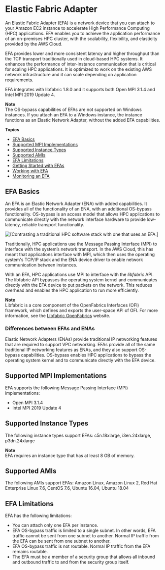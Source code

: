 # Elastic Fabric Adapter<a name="efa"></a>

An Elastic Fabric Adapter \(EFA\) is a network device that you can attach to your Amazon EC2 instance to accelerate High Performance Computing \(HPC\) applications\. EFA enables you to achieve the application performance of an on\-premises HPC cluster, with the scalability, flexibility, and elasticity provided by the AWS Cloud\.

EFA provides lower and more consistent latency and higher throughput than the TCP transport traditionally used in cloud\-based HPC systems\. It enhances the performance of inter\-instance communication that is critical for scaling HPC applications\. It is optimized to work on the existing AWS network infrastructure and it can scale depending on application requirements\.

EFA integrates with libfabric 1\.8\.0 and it supports both Open MPI 3\.1\.4 and Intel MPI 2019 Update 4\.

**Note**  
The OS\-bypass capabilities of EFAs are not supported on Windows instances\. If you attach an EFA to a Windows instance, the instance functions as an Elastic Network Adapter, without the added EFA capabilities\.

**Topics**
+ [EFA Basics](#efa-basics)
+ [Supported MPI Implementations](#efa-mpi)
+ [Supported Instance Types](#efa-instance-types)
+ [Supported AMIs](#efa-amis)
+ [EFA Limitations](#efa-limits)
+ [Getting Started with EFAs](efa-start.md)
+ [Working with EFA](efa-working-with.md)
+ [Monitoring an EFA](efa-working-monitor.md)

## EFA Basics<a name="efa-basics"></a>

An EFA is an Elastic Network Adapter \(ENA\) with added capabilities\. It provides all of the functionality of an ENA, with an additional OS\-bypass functionality\. OS\-bypass is an access model that allows HPC applications to communicate directly with the network interface hardware to provide low\-latency, reliable transport functionality\.

![\[Contrasting a traditional HPC software stack with one that uses an EFA.\]](http://docs.aws.amazon.com/AWSEC2/latest/UserGuide/images/efa_stack.png)

Traditionally, HPC applications use the Message Passing Interface \(MPI\) to interface with the system’s network transport\. In the AWS Cloud, this has meant that applications interface with MPI, which then uses the operating system's TCP/IP stack and the ENA device driver to enable network communication between instances\.

With an EFA, HPC applications use MPI to interface with the *libfabric* API\. The libfabric API bypasses the operating system kernel and communicates directly with the EFA device to put packets on the network\. This reduces overhead and enables the HPC application to run more efficiently\.

**Note**  
Libfabric is a core component of the OpenFabrics Interfaces \(OFI\) framework, which defines and exports the user\-space API of OFI\. For more information, see the [Libfabric OpenFabrics](https://ofiwg.github.io/libfabric/) website\.

### Differences between EFAs and ENAs<a name="efa-differences"></a>

Elastic Network Adapters \(ENAs\) provide traditional IP networking features that are required to support VPC networking\. EFAs provide all of the same traditional IP networking features as ENAs, and they also support OS\-bypass capabilities\. OS\-bypass enables HPC applications to bypass the operating system kernel and to communicate directly with the EFA device\.

## Supported MPI Implementations<a name="efa-mpi"></a>

EFA supports the following Message Passing Interface \(MPI\) implementations:
+ Open MPI 3\.1\.4
+ Intel MPI 2019 Update 4

## Supported Instance Types<a name="efa-instance-types"></a>

The following instance types support EFAs: c5n\.18xlarge, i3en\.24xlarge, p3dn\.24xlarge

**Note**  
EFA requires an instance type that has at least 8 GB of memory\.

## Supported AMIs<a name="efa-amis"></a>

The following AMIs support EFAs: Amazon Linux, Amazon Linux 2, Red Hat Enterprise Linux 7\.6, CentOS 7\.6, Ubuntu 16\.04, Ubuntu 18\.04

## EFA Limitations<a name="efa-limits"></a>

EFA has the following limitations:
+ You can attach only one EFA per instance\.
+ EFA OS\-bypass traffic is limited to a single subnet\. In other words, EFA traffic cannot be sent from one subnet to another\. Normal IP traffic from the EFA can be sent from one subnet to another\.
+ EFA OS\-bypass traffic is not routable\. Normal IP traffic from the EFA remains routable\.
+ The EFA must be a member of a security group that allows all inbound and outbound traffic to and from the security group itself\.